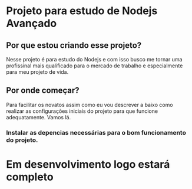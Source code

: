 # Projeto para estudo de Nodejs Avançado

## Por que estou criando esse projeto?
Nesse projeto é para estudo do Nodejs e com isso busco me tornar uma profissinal mais qualificado para o mercado de trabalho e especialmente para meu projeto de vida.

## Por onde começar?
Para facilitar os novatos assim como eu vou descrever a baixo como realizar as configurações iniciais do projeto para que funcione adequatamente.
Vamos lá.

### Instalar as depencias necessárias para o bom funcionamento do projeto.
# Em desenvolvimento logo estará completo